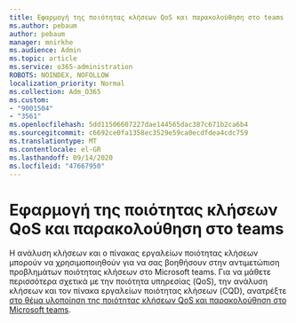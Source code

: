 ```yaml
---
title: Εφαρμογή της ποιότητας κλήσεων QoS και παρακολούθηση στο teams
ms.author: pebaum
author: pebaum
manager: mnirkhe
ms.audience: Admin
ms.topic: article
ms.service: o365-administration
ROBOTS: NOINDEX, NOFOLLOW
localization_priority: Normal
ms.collection: Adm_O365
ms.custom:
- "9001504"
- "3561"
ms.openlocfilehash: 5dd11506607227dae144565dac387c671b2ca6b4
ms.sourcegitcommit: c6692ce0fa1358ec3529e59ca0ecdfdea4cdc759
ms.translationtype: MT
ms.contentlocale: el-GR
ms.lasthandoff: 09/14/2020
ms.locfileid: "47667950"
---
```

# <a name="implement-qos-and-monitor-call-quality-in-teams"></a>Εφαρμογή της ποιότητας κλήσεων QoS και παρακολούθηση στο teams

Η ανάλυση κλήσεων και ο πίνακας εργαλείων ποιότητας κλήσεων μπορούν να χρησιμοποιηθούν για να σας βοηθήσουν στην αντιμετώπιση προβλημάτων ποιότητας κλήσεων στο Microsoft teams. Για να μάθετε περισσότερα σχετικά με την ποιότητα υπηρεσίας (QoS), την ανάλυση κλήσεων και τον πίνακα εργαλείων ποιότητας κλήσεων (CQD), ανατρέξτε [στο θέμα υλοποίηση της ποιότητας κλήσεων QoS και παρακολούθηση στο Microsoft teams](https://docs.microsoft.com/microsoftteams/monitor-call-quality-qos). 
